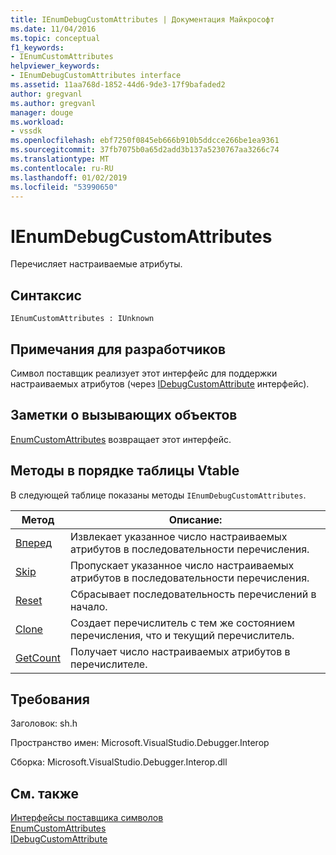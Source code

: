 ```yaml
---
title: IEnumDebugCustomAttributes | Документация Майкрософт
ms.date: 11/04/2016
ms.topic: conceptual
f1_keywords:
- IEnumCustomAttributes
helpviewer_keywords:
- IEnumDebugCustomAttributes interface
ms.assetid: 11aa768d-1852-44d6-9de3-17f9bafaded2
author: gregvanl
ms.author: gregvanl
manager: douge
ms.workload:
- vssdk
ms.openlocfilehash: ebf7250f0845eb666b910b5ddcce266be1ea9361
ms.sourcegitcommit: 37fb7075b0a65d2add3b137a5230767aa3266c74
ms.translationtype: MT
ms.contentlocale: ru-RU
ms.lasthandoff: 01/02/2019
ms.locfileid: "53990650"
---
```

# <a name="ienumdebugcustomattributes"></a>IEnumDebugCustomAttributes
Перечисляет настраиваемые атрибуты.  
  
## <a name="syntax"></a>Синтаксис  
  
```  
IEnumCustomAttributes : IUnknown  
```  
  
## <a name="notes-for-implementers"></a>Примечания для разработчиков  
 Символ поставщик реализует этот интерфейс для поддержки настраиваемых атрибутов (через [IDebugCustomAttribute](../../../extensibility/debugger/reference/idebugcustomattribute.md) интерфейс).  
  
## <a name="notes-for-callers"></a>Заметки о вызывающих объектов  
 [EnumCustomAttributes](../../../extensibility/debugger/reference/idebugcustomattributequery2-enumcustomattributes.md) возвращает этот интерфейс.  
  
## <a name="methods-in-vtable-order"></a>Методы в порядке таблицы Vtable  
 В следующей таблице показаны методы `IEnumDebugCustomAttributes`.  
  
|Метод|Описание:|  
|------------|-----------------|  
|[Вперед](../../../extensibility/debugger/reference/ienumdebugcustomattributes-next.md)|Извлекает указанное число настраиваемых атрибутов в последовательности перечисления.|  
|[Skip](../../../extensibility/debugger/reference/ienumdebugcustomattributes-skip.md)|Пропускает указанное число настраиваемых атрибутов в последовательности перечисления.|  
|[Reset](../../../extensibility/debugger/reference/ienumdebugcustomattributes-reset.md)|Сбрасывает последовательность перечислений в начало.|  
|[Clone](../../../extensibility/debugger/reference/ienumdebugcustomattributes-clone.md)|Создает перечислитель с тем же состоянием перечисления, что и текущий перечислитель.|  
|[GetCount](../../../extensibility/debugger/reference/ienumdebugcustomattributes-getcount.md)|Получает число настраиваемых атрибутов в перечислителе.|  
  
## <a name="requirements"></a>Требования  
 Заголовок: sh.h  
  
 Пространство имен: Microsoft.VisualStudio.Debugger.Interop  
  
 Сборка: Microsoft.VisualStudio.Debugger.Interop.dll  
  
## <a name="see-also"></a>См. также  
 [Интерфейсы поставщика символов](../../../extensibility/debugger/reference/symbol-provider-interfaces.md)   
 [EnumCustomAttributes](../../../extensibility/debugger/reference/idebugcustomattributequery2-enumcustomattributes.md)   
 [IDebugCustomAttribute](../../../extensibility/debugger/reference/idebugcustomattribute.md)
